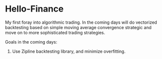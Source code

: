 # Hello-Finance

My first foray into algorithmic trading. In the coming days will do vectorized backtesting based on simple moving average convergence strategic and move on to more sophisticated trading strategies.

Goals in the coming days:

1. Use Zipline backtesting library, and minimize overfitting.
